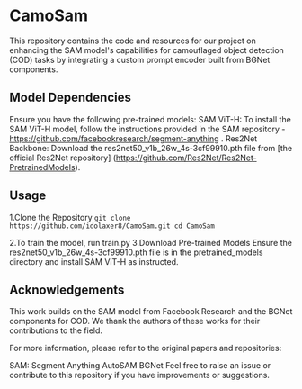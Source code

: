 # CamoSam

This repository contains the code and resources for our project on enhancing the SAM model's capabilities for 
camouflaged object detection (COD) tasks by integrating a custom prompt encoder built from BGNet components.

## Model Dependencies
Ensure you have the following pre-trained models:
SAM ViT-H: To install the SAM ViT-H model, follow the instructions provided in the SAM repository - https://github.com/facebookresearch/segment-anything .
Res2Net Backbone: Download the res2net50_v1b_26w_4s-3cf99910.pth file from [the official Res2Net repository] (https://github.com/Res2Net/Res2Net-PretrainedModels).

## Usage
1.Clone the Repository   ```git clone https://github.com/idolaxer8/CamoSam.git
cd CamoSam```

2.To train the model, run  train.py
3.Download Pre-trained Models
Ensure the res2net50_v1b_26w_4s-3cf99910.pth file is in the pretrained_models directory and install SAM ViT-H as instructed.


## Acknowledgements
This work builds on the SAM model from Facebook Research and the BGNet components for COD. We thank the authors of these works for their contributions to the field.

For more information, please refer to the original papers and repositories:

SAM: Segment Anything
AutoSAM
BGNet
Feel free to raise an issue or contribute to this repository if you have improvements or suggestions.





